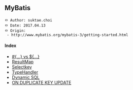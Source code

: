## MyBatis

```
ㅁ Author: suktae.choi
ㅁ Date: 2017.04.13
ㅁ Origin:
 - http://www.mybatis.org/mybatis-3/getting-started.html
```

#### Index
- [#{...} vs ${...}](https://github.com/agongi/study/tree/master/mybatis/%23-%24)
- [ResultMap](https://github.com/agongi/study/tree/master/mybatis/resultMap/)
- [Selectkey](https://github.com/agongi/study/tree/master/mybatis/selectkey/)
- [TypeHandler](http://www.mybatis.org/mybatis-3/configuration.html#typeHandlers)
- [Dynamic SQL](https://github.com/agongi/study/tree/master/mybatis/dynamic-sql/)
- [ON DUPLICATE KEY UPDATE](https://github.com/agongi/study/tree/master/mybatis/on-duplicate-key-update/)
